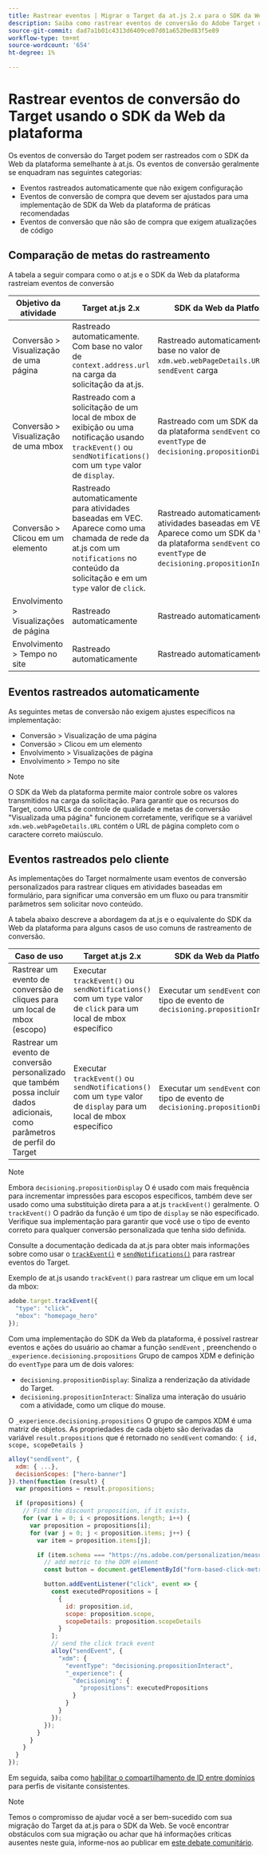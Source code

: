 ```yaml
---
title: Rastrear eventos | Migrar o Target da at.js 2.x para o SDK da Web
description: Saiba como rastrear eventos de conversão do Adobe Target usando o Experience Platform Web SDK.
source-git-commit: dad7a1b01c4313d6409ce07d01a6520ed83f5e89
workflow-type: tm+mt
source-wordcount: '654'
ht-degree: 1%

---
```



# Rastrear eventos de conversão do Target usando o SDK da Web da plataforma

Os eventos de conversão do Target podem ser rastreados com o SDK da Web da plataforma semelhante à at.js. Os eventos de conversão geralmente se enquadram nas seguintes categorias:

* Eventos rastreados automaticamente que não exigem configuração
* Eventos de conversão de compra que devem ser ajustados para uma implementação de SDK da Web da plataforma de práticas recomendadas
* Eventos de conversão que não são de compra que exigem atualizações de código

## Comparação de metas do rastreamento

A tabela a seguir compara como o at.js e o SDK da Web da plataforma rastreiam eventos de conversão

| Objetivo da atividade | Target at.js 2.x | SDK da Web da Platform |
|---|---|---|
| Conversão > Visualização de uma página | Rastreado automaticamente. Com base no valor de `context.address.url` na carga da solicitação da at.js. | Rastreado automaticamente. Com base no valor de `xdm.web.webPageDetails.URL` no `sendEvent` carga |
| Conversão > Visualização de uma mbox | Rastreado com a solicitação de um local de mbox de exibição ou uma notificação usando `trackEvent()` ou `sendNotifications()` com um `type` valor de `display`. | Rastreado com um SDK da Web da plataforma `sendEvent` com a `eventType` de `decisioning.propositionDisplay`. |
| Conversão > Clicou em um elemento | Rastreado automaticamente para atividades baseadas em VEC. Aparece como uma chamada de rede da at.js com um `notifications` no conteúdo da solicitação e em um `type` valor de `click`. | Rastreado automaticamente para atividades baseadas em VEC. Aparece como um SDK da Web da plataforma `sendEvent` com a `eventType` de `decisioning.propositionInteract`. |
| Envolvimento > Visualizações de página | Rastreado automaticamente | Rastreado automaticamente |
| Envolvimento > Tempo no site | Rastreado automaticamente | Rastreado automaticamente |

<!--
| Revenue > RPV, AOV, or Total Sales | Tracked based on the `orderTotal` parameter values for the specified mbox(es) | Tracked based on the `xdm.commerce.order.priceTotal` values. Its best to use the "any mbox" option in the goal setup. |
| Revenue > Orders | Tracked based on the unique `orderId` parameter values for the specified mbox(es) | Tracked based on the unique values for `xdm.commerce.order.purchaseID`. Its best to use the "any mbox" option in the goal setup. |
| Engagement > Custom Scoring | Tracked with the `mboxPageValue` parameter. Refer to the [dedicated documentation](https://experienceleague.adobe.com/docs/target/using/activities/success-metrics/capture-score.html) for more details. | Tracked with `data.__adobe.target.mboxPageValue` in the `sendEvent` payload |
-->

## Eventos rastreados automaticamente

As seguintes metas de conversão não exigem ajustes específicos na implementação:

* Conversão > Visualização de uma página
* Conversão > Clicou em um elemento
* Envolvimento > Visualizações de página
* Envolvimento > Tempo no site

>[!NOTE]
>
>O SDK da Web da plataforma permite maior controle sobre os valores transmitidos na carga da solicitação. Para garantir que os recursos do Target, como URLs de controle de qualidade e metas de conversão &quot;Visualizada uma página&quot; funcionem corretamente, verifique se a variável `xdm.web.webPageDetails.URL` contém o URL de página completo com o caractere correto maiúsculo.

<!--
## Purchase conversion events

The following conversion goals are based on the order details information passed in the Platform Web SDK `sendEvent` payload:

* Revenue > Revenue per Visit (RPV)
* Revenue > Average Order Value (AOV)
* Revenue > Total Sales
* Revenue > Orders

Target at.js implementations typically use an order confirmation mbox with the `trackEvent()` or `sendNotifications()` functions to pass the order ID, order total, and a list of product IDs purchased. These methods are specific to Target.

The Platform Web SDK is a shared library for all Adobe applications and you may have other applications such as Adobe Analytics to consider. Because of this shared nature, its best send a single order confirmation call using the appropriate commerce XDM field group.

For more information and an example, refer to the tutorial section about [sending purchase parameters to Target](send-parameters.md#purchase-parameters). 
-->

## Eventos rastreados pelo cliente

As implementações do Target normalmente usam eventos de conversão personalizados para rastrear cliques em atividades baseadas em formulário, para significar uma conversão em um fluxo ou para transmitir parâmetros sem solicitar novo conteúdo.

A tabela abaixo descreve a abordagem da at.js e o equivalente do SDK da Web da plataforma para alguns casos de uso comuns de rastreamento de conversão.

| Caso de uso | Target at.js 2.x | SDK da Web da Platform |
|---|---|---|
| Rastrear um evento de conversão de cliques para um local de mbox (escopo) | Executar `trackEvent()` ou `sendNotifications()` com um `type` valor de `click` para um local de mbox específico | Executar um `sendEvent` com um tipo de evento de `decisioning.propositionInteract` |
| Rastrear um evento de conversão personalizado que também possa incluir dados adicionais, como parâmetros de perfil do Target | Executar `trackEvent()` ou `sendNotifications()` com um `type` valor de `display` para um local de mbox específico | Executar um `sendEvent` com um tipo de evento de `decisioning.propositionDisplay` |

>[!NOTE]
>
>Embora `decisioning.propositionDisplay` O é usado com mais frequência para incrementar impressões para escopos específicos, também deve ser usado como uma substituição direta para a at.js `trackEvent()` geralmente. O `trackEvent()` O padrão da função é um tipo de `display` se não especificado. Verifique sua implementação para garantir que você use o tipo de evento correto para qualquer conversão personalizada que tenha sido definida.

Consulte a documentação dedicada da at.js para obter mais informações sobre como usar o [`trackEvent()`](https://developer.adobe.com/target/implement/client-side/atjs/atjs-functions/adobe-target-trackevent/) e [`sendNotifications()`](https://developer.adobe.com/target/implement/client-side/atjs/atjs-functions/adobe-target-sendnotifications-atjs-21/) para rastrear eventos do Target.

Exemplo de at.js usando `trackEvent()` para rastrear um clique em um local da mbox:

```JavaScript
adobe.target.trackEvent({
  "type": "click",
  "mbox": "homepage_hero"
});
```

Com uma implementação do SDK da Web da plataforma, é possível rastrear eventos e ações do usuário ao chamar a função `sendEvent` , preenchendo o `_experience.decisioning.propositions` Grupo de campos XDM e definição do `eventType` para um de dois valores:

* `decisioning.propositionDisplay`: Sinaliza a renderização da atividade do Target.
* `decisioning.propositionInteract`: Sinaliza uma interação do usuário com a atividade, como um clique do mouse.

O `_experience.decisioning.propositions` O grupo de campos XDM é uma matriz de objetos. As propriedades de cada objeto são derivadas da variável `result.propositions` que é retornado no `sendEvent` comando: `{ id, scope, scopeDetails }`

```JavaScript
alloy("sendEvent", {
  xdm: { ...},
  decisionScopes: ["hero-banner"]
}).then(function (result) {
  var propositions = result.propositions;

  if (propositions) {
    // Find the discount proposition, if it exists.
    for (var i = 0; i < propositions.length; i++) {
      var proposition = propositions[i];
      for (var j = 0; j < proposition.items; j++) {
        var item = proposition.items[j];

        if (item.schema === "https://ns.adobe.com/personalization/measurement") {
          // add metric to the DOM element
          const button = document.getElementById("form-based-click-metric");

          button.addEventListener("click", event => {
            const executedPropositions = [
              {
                id: proposition.id,
                scope: proposition.scope,
                scopeDetails: proposition.scopeDetails
              }
            ];
            // send the click track event
            alloy("sendEvent", {
              "xdm": {
                "eventType": "decisioning.propositionInteract",
                "_experience": {
                  "decisioning": {
                    "propositions": executedPropositions
                  }
                }
              }
            });
          });
        }
      }
    }
  }
});
```

Em seguida, saiba como [habilitar o compartilhamento de ID entre domínios](cross-domain.md) para perfis de visitante consistentes.

>[!NOTE]
>
>Temos o compromisso de ajudar você a ser bem-sucedido com sua migração do Target da at.js para o SDK da Web. Se você encontrar obstáculos com sua migração ou achar que há informações críticas ausentes neste guia, informe-nos ao publicar em [este debate comunitário](https://experienceleaguecommunities.adobe.com/t5/adobe-experience-platform-launch/tutorial-discussion-implement-adobe-experience-cloud-with-web/td-p/444996).